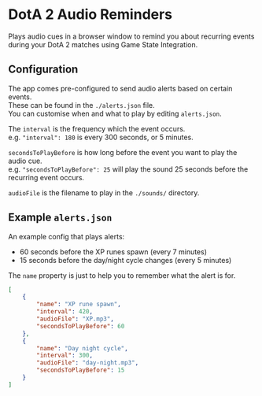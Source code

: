 # DotA 2 Audio Reminders
Plays audio cues in a browser window to remind you about recurring events during your DotA 2 matches using Game State Integration.  

## Configuration
The app comes pre-configured to send audio alerts based on certain events.  
These can be found in the `./alerts.json` file.  
You can customise when and what to play by editing `alerts.json`.  

The `interval` is the frequency which the event occurs.  
e.g. `"interval": 180` is every 300 seconds, or 5 minutes.  

`secondsToPlayBefore` is how long before the event you want to play the audio cue.  
e.g. `"secondsToPlayBefore": 25` will play the sound 25 seconds before the recurring event occurs.  

`audioFile` is the filename to play in the `./sounds/` directory.  

## Example `alerts.json`
An example config that plays alerts:
- 60 seconds before the XP runes spawn (every 7 minutes)
- 15 seconds before the day/night cycle changes (every 5 minutes)  

The `name` property is just to help you to remember what the alert is for.  

```json
[
    {
        "name": "XP rune spawn",
        "interval": 420,
        "audioFile": "XP.mp3",
        "secondsToPlayBefore": 60
    },
    {
        "name": "Day night cycle",
        "interval": 300,
        "audioFile": "day-night.mp3",
        "secondsToPlayBefore": 15
    }
]
```
